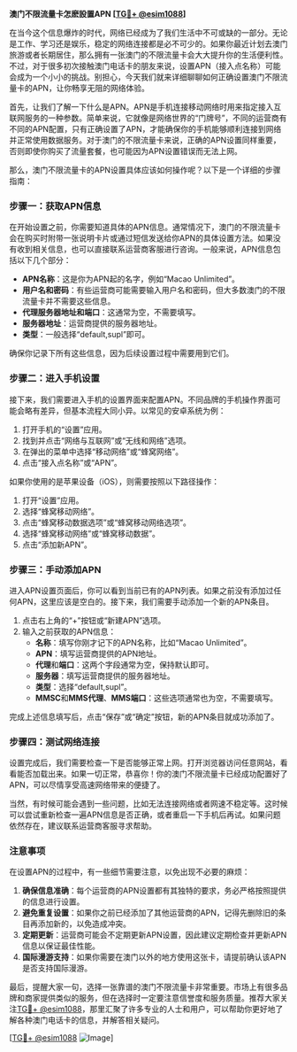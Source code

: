 **澳门不限流量卡怎麽設置APN [[TG💪+ @esim1088](https://t.me/s/esim1088)]**

在当今这个信息爆炸的时代，网络已经成为了我们生活中不可或缺的一部分。无论是工作、学习还是娱乐，稳定的网络连接都是必不可少的。如果你最近计划去澳门旅游或者长期居住，那么拥有一张澳门的不限流量卡会大大提升你的生活便利性。不过，对于很多初次接触澳门电话卡的朋友来说，设置APN（接入点名称）可能会成为一个小小的挑战。别担心，今天我们就来详细聊聊如何正确设置澳门不限流量卡的APN，让你畅享无阻的网络体验。

首先，让我们了解一下什么是APN。APN是手机连接移动网络时用来指定接入互联网服务的一种参数。简单来说，它就像是网络世界的“门牌号”，不同的运营商有不同的APN配置，只有正确设置了APN，才能确保你的手机能够顺利连接到网络并正常使用数据服务。对于澳门的不限流量卡来说，正确的APN设置同样重要，否则即使你购买了流量套餐，也可能因为APN设置错误而无法上网。

那么，澳门不限流量卡的APN设置具体应该如何操作呢？以下是一个详细的步骤指南：

### 步骤一：获取APN信息

在开始设置之前，你需要知道具体的APN信息。通常情况下，澳门的不限流量卡会在购买时附带一张说明卡片或通过短信发送给你APN的具体设置方法。如果没有收到相关信息，也可以直接联系运营商客服进行咨询。一般来说，APN信息包括以下几个部分：

- **APN名称**：这是你为APN起的名字，例如“Macao Unlimited”。
- **用户名和密码**：有些运营商可能需要输入用户名和密码，但大多数澳门的不限流量卡并不需要这些信息。
- **代理服务器地址和端口**：这通常为空，不需要填写。
- **服务器地址**：运营商提供的服务器地址。
- **类型**：一般选择“default,supl”即可。

确保你记录下所有这些信息，因为后续设置过程中需要用到它们。

### 步骤二：进入手机设置

接下来，我们需要进入手机的设置界面来配置APN。不同品牌的手机操作界面可能会略有差异，但基本流程大同小异。以常见的安卓系统为例：

1. 打开手机的“设置”应用。
2. 找到并点击“网络与互联网”或“无线和网络”选项。
3. 在弹出的菜单中选择“移动网络”或“蜂窝网络”。
4. 点击“接入点名称”或“APN”。

如果你使用的是苹果设备（iOS），则需要按照以下路径操作：

1. 打开“设置”应用。
2. 选择“蜂窝移动网络”。
3. 点击“蜂窝移动数据选项”或“蜂窝移动网络选项”。
4. 选择“蜂窝移动网络”或“蜂窝移动数据”。
5. 点击“添加新APN”。

### 步骤三：手动添加APN

进入APN设置页面后，你可以看到当前已有的APN列表。如果之前没有添加过任何APN，这里应该是空白的。接下来，我们需要手动添加一个新的APN条目。

1. 点击右上角的“+”按钮或“新建APN”选项。
2. 输入之前获取的APN信息：
   - **名称**：填写你刚才记下的APN名称，比如“Macao Unlimited”。
   - **APN**：填写运营商提供的APN地址。
   - **代理**和**端口**：这两个字段通常为空，保持默认即可。
   - **服务器**：填写运营商提供的服务器地址。
   - **类型**：选择“default,supl”。
   - **MMSC**和**MMS代理**、**MMS端口**：这些选项通常也为空，不需要填写。

完成上述信息填写后，点击“保存”或“确定”按钮，新的APN条目就成功添加了。

### 步骤四：测试网络连接

设置完成后，我们需要检查一下是否能够正常上网。打开浏览器访问任意网站，看看能否加载出来。如果一切正常，恭喜你！你的澳门不限流量卡已经成功配置好了APN，可以尽情享受高速网络带来的便捷了。

当然，有时候可能会遇到一些问题，比如无法连接网络或者网速不稳定等。这时候可以尝试重新检查一遍APN信息是否正确，或者重启一下手机后再试。如果问题依然存在，建议联系运营商客服寻求帮助。

### 注意事项

在设置APN的过程中，有一些细节需要注意，以免出现不必要的麻烦：

1. **确保信息准确**：每个运营商的APN设置都有其独特的要求，务必严格按照提供的信息进行设置。
2. **避免重复设置**：如果你之前已经添加了其他运营商的APN，记得先删除旧的条目再添加新的，以免造成冲突。
3. **定期更新**：运营商可能会不定期更新APN设置，因此建议定期检查并更新APN信息以保证最佳性能。
4. **国际漫游支持**：如果你需要在澳门以外的地方使用这张卡，请提前确认该APN是否支持国际漫游。

最后，提醒大家一句，选择一张靠谱的澳门不限流量卡非常重要。市场上有很多品牌和商家提供类似的服务，但在选择时一定要注意信誉度和服务质量。推荐大家关注[TG💪+ @esim1088](https://t.me/s/esim1088)，那里汇聚了许多专业的人士和用户，可以帮助你更好地了解各种澳门电话卡的信息，并解答相关疑问。

[[TG💪+ @esim1088](https://t.me/s/esim1088) ![Image](https://i.postimg.cc/4NQfJmqS/Snipaste-2025-05-13-00-14-12.png)]